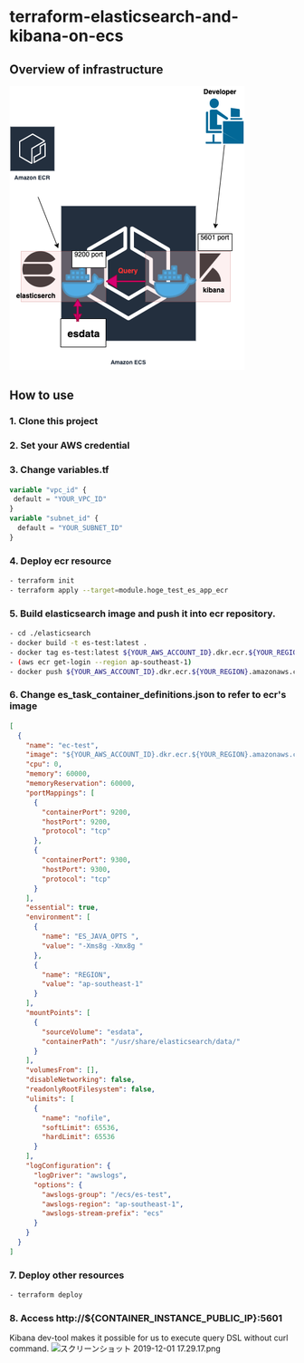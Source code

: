 # terraform-elasticsearch-and-kibana-on-ecs
## Overview of infrastructure
![infra](./images/overview_of_infra.png)

## How to use
### 1. Clone this project
### 2. Set your AWS credential
### 3. Change variables.tf
```hcl:variables.tf
variable "vpc_id" {
 default = "YOUR_VPC_ID"
}
variable "subnet_id" {
  default = "YOUR_SUBNET_ID"
}
```
### 4. Deploy ecr resource
```sh
- terraform init
- terraform apply --target=module.hoge_test_es_app_ecr
```
### 5. Build elasticsearch image and push it into ecr repository.

```sh
- cd ./elasticsearch
- docker build -t es-test:latest .
- docker tag es-test:latest ${YOUR_AWS_ACCOUNT_ID}.dkr.ecr.${YOUR_REGION}.amazonaws.com/es-test:latest
- (aws ecr get-login --region ap-southeast-1)
- docker push ${YOUR_AWS_ACCOUNT_ID}.dkr.ecr.${YOUR_REGION}.amazonaws.com/es-test:latest
```
### 6. Change es_task_container_definitions.json to refer to ecr's image
```json:es_task_container_definitions.json
[
  {
    "name": "ec-test",
    "image": "${YOUR_AWS_ACCOUNT_ID}.dkr.ecr.${YOUR_REGION}.amazonaws.com/es-test:latest",
    "cpu": 0,
    "memory": 60000,
    "memoryReservation": 60000,
    "portMappings": [
      {
        "containerPort": 9200,
        "hostPort": 9200,
        "protocol": "tcp"
      },
      {
        "containerPort": 9300,
        "hostPort": 9300,
        "protocol": "tcp"
      }
    ],
    "essential": true,
    "environment": [
      {
        "name": "ES_JAVA_OPTS ",
        "value": "-Xms8g -Xmx8g "
      },
      {
        "name": "REGION",
        "value": "ap-southeast-1"
      }
    ],
    "mountPoints": [
      {
        "sourceVolume": "esdata",
        "containerPath": "/usr/share/elasticsearch/data/"
      }
    ],
    "volumesFrom": [],
    "disableNetworking": false,
    "readonlyRootFilesystem": false,
    "ulimits": [
      {
        "name": "nofile",
        "softLimit": 65536,
        "hardLimit": 65536
      }
    ],
    "logConfiguration": {
      "logDriver": "awslogs",
      "options": {
        "awslogs-group": "/ecs/es-test",
        "awslogs-region": "ap-southeast-1",
        "awslogs-stream-prefix": "ecs"
      }
    }
  }
]
```
### 7. Deploy other resources
```sh
- terraform deploy
```
### 8. Access http://${CONTAINER_INSTANCE_PUBLIC_IP}:5601 
Kibana dev-tool makes it possible for us to execute query DSL without curl command.
<img width="735" alt="スクリーンショット 2019-12-01 17.29.17.png" src="https://qiita-image-store.s3.ap-southeast-1.amazonaws.com/0/321850/5cd4af86-5542-b6d0-378c-c1e17e2020a7.png">
